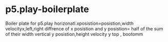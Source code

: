 # p5.play-boilerplate
Boiler plate for p5.play
horizonatl.xposistion=posistion,width velocityx,left,right
diffrence of x posistion and y posistion= half of the sum of their width
vertical y posistion,height velocity y top  , bootomm
